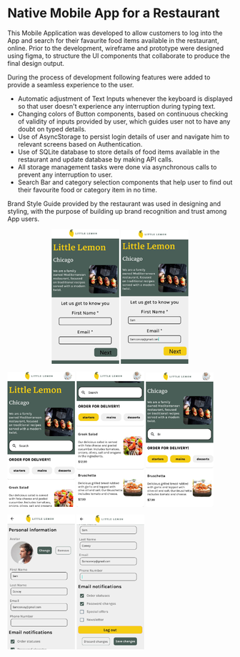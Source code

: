 <h1> Native Mobile App for a Restaurant </h1>

<p>
This Mobile Application was developed to allow customers to log into the App and search for their favaurite food items available in the restaurant, online.
Prior to the development, wireframe and prototype were designed using figma, to structure the UI components that collaborate to produce the final design output.
</p>

During the process of development following features were added to provide a seamless experience to the user.

<ul>
<li>  Automatic adjustment of Text Inputs whenever the keyboard is displayed so that user doesn't experience any interruption during typing text. </li>
<li>  Changing colors of Button components, based on continuous checking of validity of inputs provided by user, which guides user not to have any doubt on typed details. </li>
<li>  Use of AsyncStorage to persist login details of user and navigate him to relevant screens based on Authentication. </li>
<li>  Use of SQLite database to store details of food items available in the restaurant and update database by making  API calls. </li>
<li>  All storage management tasks were done via asynchronous calls to prevent any interruption to user. </li>
<li>  Search Bar and category selection components that help user to find out their favourite food or category item in no time. </li>
</ul>

Brand Style Guide provided by the restaurant was used in designing and styling, with the purpose of building up brand recognition and trust among App users.

<p float="left" align="center">
<img src="https://github.com/Sharada001/React-Native-App-for-Restaurant/blob/041b88bf33a1d6bc797ac7e81880360a6e03d216/Screenshots/1.jpg"  width="30%">
<img src="https://github.com/Sharada001/React-Native-App-for-Restaurant/blob/041b88bf33a1d6bc797ac7e81880360a6e03d216/Screenshots/2.jpg"  width="30%">
</p>

<p float="left">
<img src="https://github.com/Sharada001/React-Native-App-for-Restaurant/blob/041b88bf33a1d6bc797ac7e81880360a6e03d216/Screenshots/3.jpg"  width="30%">
<img src="https://github.com/Sharada001/React-Native-App-for-Restaurant/blob/041b88bf33a1d6bc797ac7e81880360a6e03d216/Screenshots/4.jpg"  width="30%">
<img src="https://github.com/Sharada001/React-Native-App-for-Restaurant/blob/041b88bf33a1d6bc797ac7e81880360a6e03d216/Screenshots/5.jpg"  width="30%">
 </p>
 
<p float="left">
<img src="https://github.com/Sharada001/React-Native-App-for-Restaurant/blob/041b88bf33a1d6bc797ac7e81880360a6e03d216/Screenshots/6.jpg"  width="30%">
<img src="https://github.com/Sharada001/React-Native-App-for-Restaurant/blob/041b88bf33a1d6bc797ac7e81880360a6e03d216/Screenshots/7.jpg"  width="30%">
 </p>
